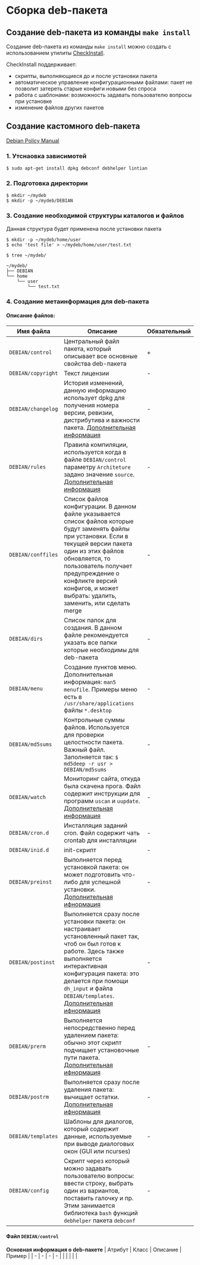 # Сборка deb-пакета

## Создание deb-пакета из команды ```make install```

Создание deb-пакета из команды ```make install``` можно создать с использованием утилиты [CheckInstall](http://www.asic-linux.com.mx/~izto/checkinstall/).

CheckInstall поддерживает:  
* скрипты, выполняющиеся до и после установки пакета
* автоматическое управление конфигурационными файлами: пакет не позволит затереть старые конфиги новыми без спроса
* работа с шаблонами: возможность задавать пользователю вопросы при установке
* изменение файлов других пакетов

## Создание кастомного deb-пакета

[Debian Policy Manual](https://www.debian.org/doc/debian-policy/)

### 1. Утснаовка зависимотей
```
$ sudo apt-get install dpkg debconf debhelper lintian
```
### 2. Подготовка директории
```
$ mkdir ~/mydeb
$ mkdir -p ~/mydeb/DEBIAN
```
### 3. Создание необходимой структуры каталогов и файлов
Данная структура будет применена после установки пакета
```
$ mkdir -p ~/mydeb/home/user
$ echo 'test file' > ~/mydeb/home/user/test.txt
```
```
$ tree ~/mydeb/

~/mydeb/
├── DEBIAN
└── home
    └── user
        └── test.txt
```
### 4. Создание метаинформация для deb-пакета
#### Описание файлов:
| Имя файла | Описание | Обязательный |
| - | - | - |
| ```DEBIAN/control``` | Центральный файл пакета, который описывает все основные свойства deb-пакета | + |
| ```DEBIAN/copyright``` | Текст лицензии | - |
| ```DEBIAN/changelog``` | История изменений, данную информацию использует dpkg для получения номера версии, ревизии, дистрибутива и важности пакета. [Дополнительная информация](http://www.debian.org/doc/debian-policy/ch-source.html#s-dpkgchangelog) | - |
| ```DEBIAN/rules``` | Правила компиляции, используется когда в файле ```DEBIAN/control``` параметру ```Architeture``` задано значение ```source```. [Дополнительная информация](http://www.debian.org/doc/debian-policy/ch-source.html#s-debianrules) | - |
| ```DEBIAN/conffiles``` | Список файлов конфигурации. В данном файле указывается список файлов которые будут заменять файлы при установки. Если в текущей версии пакета один из этих файлов обновляется, то пользователь получает предупреждение о конфликте версий конфигов, и может выбрать: удалить, заменить, или сделать merge | - |
| ```DEBIAN/dirs``` | Список папок для создания. В данном файле рекомендуется указать все папки которые необходимы для deb-пакета | - |
| ```DEBIAN/menu``` | Создание пунктов меню. Дополнительная информация: ```man5 menufile```. Примеры меню есть в ```/usr/share/applications``` файлы ```*.desktop``` | - |
| ```DEBIAN/md5sums``` | Контрольные суммы файлов. Используется для проверки целостности пакета. Важный файл. Заполняется так: ```$ md5deep -r usr > DEBIAN/md5sums``` | - |
| ```DEBIAN/watch``` | Мониторинг сайта, откуда была скачена прога. Файл содержит инструкции для программ ```uscan``` и ```uupdate```. [Дополнительная информация](http://dehs.alioth.debian.org/) | - |
| ```DEBIAN/cron.d``` | Инсталляция заданий cron. Файл содержит чать crontab для инсталляции | - |
| ```DEBIAN/inid.d``` | init-скрипт | - |
| ```DEBIAN/preinst``` | Выполняется перед установкой пакета: он может подготовить что-либо для успешной установки. [Дополнительная ифнормация](http://www.debian.org/doc/debian-policy/ch-maintainerscripts.html#s-mscriptsinstact) | - |
| ```DEBIAN/postinst``` | Выполняется сразу после установки пакета: он настраивает установленный пакет так, чтоб он был готов к работе. Здесь также выполняется интерактивная конфигурация пакета: это делается при помощи ```dh_input``` и файла ```DEBIAN/templates```. [Дополнительная ифнормация](http://www.debian.org/doc/debian-policy/ch-maintainerscripts.html#s-mscriptsinstact) | - |
| ```DEBIAN/prerm``` | Выполняется непосредственно перед удалением пакета: обычно этот скрипт подчищает установочные пути пакета. [Дополнительная ифнормация](http://www.debian.org/doc/debian-policy/ch-maintainerscripts.html#s-mscriptsinstact) | - |
| ```DEBIAN/postrm``` | Выполняется сразу после удаления пакета: вычищает остатки. [Дополнительная ифнормация](http://www.debian.org/doc/debian-policy/ch-maintainerscripts.html#s-mscriptsinstact) | - |
| ```DEBIAN/templates``` | Шаблоны для диалогов, который содержит данные, используемые при выводе диалоговых окон (GUI или ncurses) | - |
| ```DEBIAN/config``` | Скрипт через который можно задавать пользователю вопросы: ввести строку, выбрать один из вариантов, поставить галочку и пр. Этим занимается библиотека ```bash``` функций ```debhelper``` пакета ```debconf``` | - |

#### Файл ```DEBIAN/control```
**Основная информация о deb-пакете**
| Атрибут | Класс | Описание | Пример |
| - | - | - | - |
|  |  |  |  |


